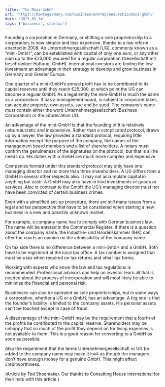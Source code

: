 ```yaml
---
title: 'The Mini-GmbH'
url: 'https://howtogermany.com/business/entrepreneurship/mini-gmbh/'
date: '2023-03-14'
tags: ['business','startup']
---
```


Founding a corporation in Germany, or shifting a sole proprietorship to a corporation, is now simpler and less expensive, thanks to a law reform enacted in 2008. An Unternehmergesellschaft (UG), commonly known as a “mini-GmbH”, can be established with capital of only one euro, or any other sum up to the €25,000 required for a regular corporation (Gesellschaft mit beschränkter Haftung, GmbH). International investors are finding the low investment an advantage in their strategy to develop and grow business in Germany and Greater Europe.

One quarter of a mini-GmbH’s annual profit has to be contributed to its capital reserves until they reach €25,000, at which point the UG can become a regular GmbH. As a legal entity the mini-GmbH is much the same as a corporation. It has a management board, is subject to corporate taxes, can acquire property, own assets, sue and be sued. The company’s name must contain either the word Unternehmergesellschaft (Business Corporation) or the abbreviation UG.

An advantage of the mini-GmbH is that the founding of it is relatively unbureaucratic and inexpensive. Rather than a complicated protocol, drawn up by a lawyer, the law provides a standard protocol, requiring little information except the purpose of the company, the names of the management board members and a list of shareholders. A notary must confirm the genuineness of the signatures on the protocol, but that is all he needs do. His duties with a GmbH are much more complex and expensive.

Companies formed under this standard protocol may only have one managing director and no more than three shareholders. A UG differs from a GmbH in several other respects also. It may not accumulate capital in anything but cash. A GmbH may also have in kind investments of goods or services. Also in contrast to the GmbH the UG’s managing director must not have been convicted of certain business crimes.

Even with a simplified set-up procedure, there are still many issues from a legal and tax perspective that have to be considered when starting a new business in a new and possibly unknown market.

For example, a company name has to comply with German business law. The name will be entered in the Commercial Register. If there is a question about the company name, the Industrie- und Handelskammer (IHK) can offer the courts an opinion on the admissibility of the company name.

On tax side there is no difference between a mini-GmbH and a GmbH. Both have to be registered at the local tax office. A tax number is assigned that must be uses when required on tax returns and other tax forms.

Working with experts who know the law and tax regulations is recommended. Professional advisors can help an investor learn all that is needed about the process of incorporation and will most likely be able to minimize the financial and personal risk.

Businesses can also be operated as sole proprietorships, but in some ways a corporation, whether a UG or a GmbH, has an advantage. A big one is that the founder’s liability is limited to the company assets. His personal assets can’t be touched except in case of fraud.

A disadvantage of the mini-GmbH may be the requirement that a fourth of the profits be contributed to the capital reserve. Shareholders may be unhappy that so much of the profit they depend on for living expenses is not available to them. This is a good reason for converting to a GmbH as soon as possible.

Also the requirement that the terms Unternehmergesellschaft or UG be added to the company name may make it look as though the managers don’t have enough money for a genuine GmbH. This might affect creditworthiness.

(Article by Ted Shoemaker. Our thanks to Consulting House International for their help with this article.)